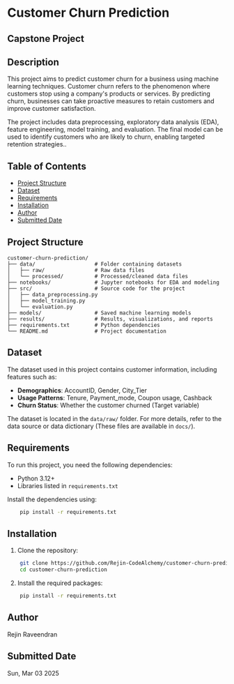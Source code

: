 # **Customer Churn Prediction**
## **Capstone Project**

## Description
This project aims to predict customer churn for a business using machine learning techniques. Customer churn refers to the phenomenon where customers stop using a company's products or services. By predicting churn, businesses can take proactive measures to retain customers and improve customer satisfaction.

The project includes data preprocessing, exploratory data analysis (EDA), feature engineering, model training, and evaluation. The final model can be used to identify customers who are likely to churn, enabling targeted retention strategies..

## Table of Contents
- [Project Structure](#project-structure)
- [Dataset](#dataset)
- [Requirements](#requirements)
- [Installation](#installation)
- [Author](#author)
- [Submitted Date](#submitted-date)

## Project Structure
```
customer-churn-prediction/
├── data/                   # Folder containing datasets
│   ├── raw/                # Raw data files
│   └── processed/          # Processed/cleaned data files
├── notebooks/              # Jupyter notebooks for EDA and modeling
├── src/                    # Source code for the project
│   ├── data_preprocessing.py
│   ├── model_training.py
│   └── evaluation.py
├── models/                 # Saved machine learning models
├── results/                # Results, visualizations, and reports
├── requirements.txt        # Python dependencies
└── README.md               # Project documentation
```


## Dataset
The dataset used in this project contains customer information, including features such as:

- **Demographics**: AccountID, Gender, City_Tier
- **Usage Patterns**: Tenure, Payment_mode, Coupon usage, Cashback
- **Churn Status**: Whether the customer churned (Target variable)

The dataset is located in the `data/raw/` folder. For more details, refer to the data source or data dictionary (These files are available in `docs/`).

## Requirements
To run this project, you need the following dependencies:
- Python 3.12+
- Libraries listed in `requirements.txt`

Install the dependencies using:
```bash
    pip install -r requirements.txt
```

## Installation
1. Clone the repository:
```bash
    git clone https://github.com/Rejin-CodeAlchemy/customer-churn-prediction.git
    cd customer-churn-prediction
```

2. Install the required packages:
```bash
    pip install -r requirements.txt
```

## Author
Rejin Raveendran

## Submitted Date
Sun, Mar 03 2025